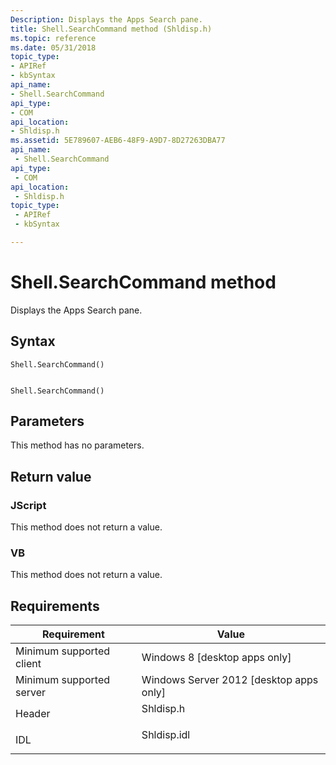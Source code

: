 ```yaml
---
Description: Displays the Apps Search pane.
title: Shell.SearchCommand method (Shldisp.h)
ms.topic: reference
ms.date: 05/31/2018
topic_type: 
- APIRef
- kbSyntax
api_name: 
- Shell.SearchCommand
api_type: 
- COM
api_location: 
- Shldisp.h
ms.assetid: 5E789607-AEB6-48F9-A9D7-8D27263DBA77
api_name: 
 - Shell.SearchCommand
api_type: 
 - COM
api_location: 
 - Shldisp.h
topic_type: 
 - APIRef
 - kbSyntax

---
```


# Shell.SearchCommand method

Displays the Apps Search pane.

## Syntax


```JScript
Shell.SearchCommand()
```


```VB

Shell.SearchCommand()
```





## Parameters

This method has no parameters.

## Return value

### JScript

This method does not return a value.

### VB

This method does not return a value.

## Requirements



| Requirement | Value |
|-------------------------------------|----------------------------------------------------------------------------------------|
| Minimum supported client<br/> | Windows 8 \[desktop apps only\]<br/>                                             |
| Minimum supported server<br/> | Windows Server 2012 \[desktop apps only\]<br/>                                   |
| Header<br/>                   | <dl> <dt>Shldisp.h</dt> </dl>   |
| IDL<br/>                      | <dl> <dt>Shldisp.idl</dt> </dl> |



 

 




